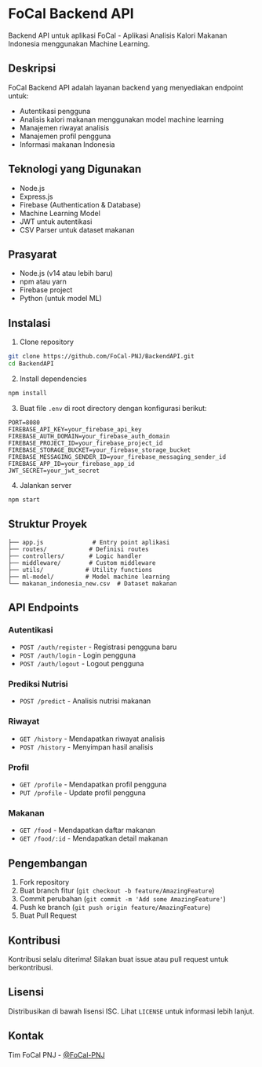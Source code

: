# FoCal Backend API

Backend API untuk aplikasi FoCal - Aplikasi Analisis Kalori Makanan Indonesia menggunakan Machine Learning.

## Deskripsi

FoCal Backend API adalah layanan backend yang menyediakan endpoint untuk:

- Autentikasi pengguna
- Analisis kalori makanan menggunakan model machine learning
- Manajemen riwayat analisis
- Manajemen profil pengguna
- Informasi makanan Indonesia

## Teknologi yang Digunakan

- Node.js
- Express.js
- Firebase (Authentication & Database)
- Machine Learning Model
- JWT untuk autentikasi
- CSV Parser untuk dataset makanan

## Prasyarat

- Node.js (v14 atau lebih baru)
- npm atau yarn
- Firebase project
- Python (untuk model ML)

## Instalasi

1. Clone repository

```bash
git clone https://github.com/FoCal-PNJ/BackendAPI.git
cd BackendAPI
```

2. Install dependencies

```bash
npm install
```

3. Buat file `.env` di root directory dengan konfigurasi berikut:

```env
PORT=8080
FIREBASE_API_KEY=your_firebase_api_key
FIREBASE_AUTH_DOMAIN=your_firebase_auth_domain
FIREBASE_PROJECT_ID=your_firebase_project_id
FIREBASE_STORAGE_BUCKET=your_firebase_storage_bucket
FIREBASE_MESSAGING_SENDER_ID=your_firebase_messaging_sender_id
FIREBASE_APP_ID=your_firebase_app_id
JWT_SECRET=your_jwt_secret
```

4. Jalankan server

```bash
npm start
```

## Struktur Proyek

```
├── app.js              # Entry point aplikasi
├── routes/            # Definisi routes
├── controllers/       # Logic handler
├── middleware/        # Custom middleware
├── utils/            # Utility functions
├── ml-model/         # Model machine learning
└── makanan_indonesia_new.csv  # Dataset makanan
```

## API Endpoints

### Autentikasi

- `POST /auth/register` - Registrasi pengguna baru
- `POST /auth/login` - Login pengguna
- `POST /auth/logout` - Logout pengguna

### Prediksi Nutrisi

- `POST /predict` - Analisis nutrisi makanan

### Riwayat

- `GET /history` - Mendapatkan riwayat analisis
- `POST /history` - Menyimpan hasil analisis

### Profil

- `GET /profile` - Mendapatkan profil pengguna
- `PUT /profile` - Update profil pengguna

### Makanan

- `GET /food` - Mendapatkan daftar makanan
- `GET /food/:id` - Mendapatkan detail makanan

## Pengembangan

1. Fork repository
2. Buat branch fitur (`git checkout -b feature/AmazingFeature`)
3. Commit perubahan (`git commit -m 'Add some AmazingFeature'`)
4. Push ke branch (`git push origin feature/AmazingFeature`)
5. Buat Pull Request

## Kontribusi

Kontribusi selalu diterima! Silakan buat issue atau pull request untuk berkontribusi.

## Lisensi

Distribusikan di bawah lisensi ISC. Lihat `LICENSE` untuk informasi lebih lanjut.

## Kontak

Tim FoCal PNJ - [@FoCal-PNJ](https://github.com/FoCal-PNJ)
